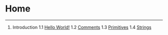 # Home

---

1. Introduction
    1.1 [Hello World!](pages/1-introduction/hello-world.md)
    1.2 [Comments](pages/1-introduction/comments.md  )
    1.3 [Primitives](pages/1-introduction/primitives.md)
    1.4 [Strings](pages/1-introduction/strings.md)
